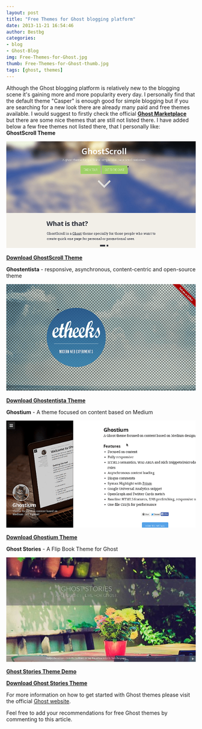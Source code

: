 ```yaml
---
layout: post
title: "Free Themes for Ghost blogging platform"
date: 2013-11-21 16:54:46
author: Bestbg
categories:
- blog
- Ghost-Blog
img: Free-Themes-for-Ghost.jpg
thumb: Free-Themes-for-Ghost-thumb.jpg
tags: [ghost, themes]
---
```


Although the Ghost blogging platform is relatively new to the blogging scene it's gaining more and more popularity every day.
I personally find that the default theme "Casper" is enough good for simple blogging but if you are searching for a new look
there are already many paid and free themes available.
I would suggest to firstly check the official **[Ghost Marketplace](http://marketplace.ghost.org/)**
but there are some nice themes that are still not listed there. I have added below a few free themes not listed there, that I personally like:
<br /> <!--more-->
**GhostScroll Theme**

![GhostScroll Theme](/assets/img/blog/GhostScroll-scr.png)

**[Download GhostScroll Theme](http://ghostscroll.grmmph.com/)**


**Ghostentista** - responsive, asynchronous, content-centric and open-source theme

![Ghostentista](/assets/img/blog/Ghostentista-scr.png)

**[Download Ghostentista Theme](http://etheeks.com/)**


**Ghostium** - A theme focused on content based on Medium

![Ghostium](/assets/img/blog/Ghostium-scr.png)

**[Download Ghostium Theme](http://ghostium.oswaldoacauan.com/)**


**Ghost Stories** - A Flip Book Theme for Ghost

![Ghost Stories](/assets/img/blog/Ghost-Stories-scr.jpg)

**[Ghost Stories Theme Demo](http://ghoststories.themespectre.com/)**

**[Download Ghost Stories Theme](http://themespectre.com/themes/ghost-stories/)**

For more information on how to get started with Ghost themes please visit the official [Ghost website](http://docs.ghost.org/themes/).

Feel free to add your recommendations for free Ghost themes by commenting to this article.
